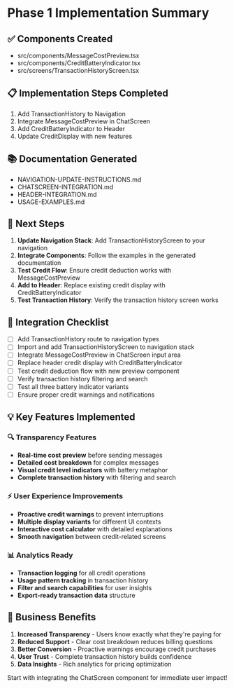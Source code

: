 
# Phase 1 Implementation Summary

## ✅ Components Created
- src/components/MessageCostPreview.tsx
- src/components/CreditBatteryIndicator.tsx
- src/screens/TransactionHistoryScreen.tsx

## 📋 Implementation Steps Completed
1. Add TransactionHistory to Navigation
2. Integrate MessageCostPreview in ChatScreen
3. Add CreditBatteryIndicator to Header
4. Update CreditDisplay with new features

## 📚 Documentation Generated
- NAVIGATION-UPDATE-INSTRUCTIONS.md
- CHATSCREEN-INTEGRATION.md  
- HEADER-INTEGRATION.md
- USAGE-EXAMPLES.md

## 🚀 Next Steps

1. **Update Navigation Stack**: Add TransactionHistoryScreen to your navigation
2. **Integrate Components**: Follow the examples in the generated documentation
3. **Test Credit Flow**: Ensure credit deduction works with MessageCostPreview
4. **Add to Header**: Replace existing credit display with CreditBatteryIndicator
5. **Test Transaction History**: Verify the transaction history screen works

## 🔧 Integration Checklist

- [ ] Add TransactionHistory route to navigation types
- [ ] Import and add TransactionHistoryScreen to navigation stack
- [ ] Integrate MessageCostPreview in ChatScreen input area
- [ ] Replace header credit display with CreditBatteryIndicator
- [ ] Test credit deduction flow with new preview component
- [ ] Verify transaction history filtering and search
- [ ] Test all three battery indicator variants
- [ ] Ensure proper credit warnings and notifications

## 💡 Key Features Implemented

### 🔍 Transparency Features
- **Real-time cost preview** before sending messages
- **Detailed cost breakdown** for complex messages  
- **Visual credit level indicators** with battery metaphor
- **Complete transaction history** with filtering and search

### ⚡ User Experience Improvements
- **Proactive credit warnings** to prevent interruptions
- **Multiple display variants** for different UI contexts
- **Interactive cost calculator** with detailed explanations
- **Smooth navigation** between credit-related screens

### 📊 Analytics Ready
- **Transaction logging** for all credit operations
- **Usage pattern tracking** in transaction history
- **Filter and search capabilities** for user insights
- **Export-ready transaction data** structure

## 🎯 Business Benefits

1. **Increased Transparency** - Users know exactly what they're paying for
2. **Reduced Support** - Clear cost breakdown reduces billing questions  
3. **Better Conversion** - Proactive warnings encourage credit purchases
4. **User Trust** - Complete transaction history builds confidence
5. **Data Insights** - Rich analytics for pricing optimization

Start with integrating the ChatScreen component for immediate user impact!
